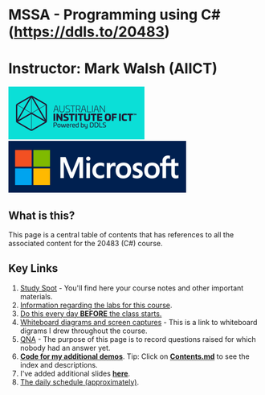 # MSSA - Programming using C# (https://ddls.to/20483)
# Instructor: Mark Walsh (AIICT)


![](Images/AIICT.png)
![](Images/Microsoft.png)
## What is this?
This page is a central table of contents that has references to all the associated content for the 20483 (C#) course.

## Key Links
1. [Study Spot](https://www.studyspot.com.au/course/view.php?id=396) - You'll find here your course notes and other important materials.
2. [Information regarding the labs for this course](Documents/Labs.md).
3. [Do this every day **BEFORE** the class starts.](Documents/EverydaySetup.md)
4. [Whiteboard diagrams and screen captures](Documents/WhiteboardDiagrams/WhiteboardDiagrams.pdf) - This is a link to whiteboard digrams I drew throughout the course.
5. [QNA](https://mwddls.sharepoint.com/:w:/s/LP/Efygw1txaDNJlKTTwJU1yfABjT93OPlTu9oOL2zrxyjxiQ?e=CqW2Zp) - The purpose of this page is to record questions raised for which nobody had an answer yet.
6. [**Code for my additional demos**](MarksCode/). Tip: Click on [**Contents.md**](MarksCode/Contents.md) to see the index and descriptions.
7. I've added additional slides [**here**](Documents/ReviewSlides/).
8. [The daily schedule (approximately)](https://github.com/ddls-mark/emu-beak/blob/main/Documents/CAD-Learning-Plan.md).
